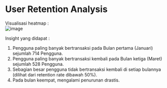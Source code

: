 # User Retention Analysis

Visualisasi heatmap : <br>
![image](https://github.com/IdhamKholidRamadhani/Retention_analysis/assets/71877189/fbaceed6-b630-4012-b41c-b9303f55e533)

Insight yang didapat :
1. Pengguna paling banyak bertransaksi pada Bulan pertama (Januari) sejumlah 714 Pengguna.
2. Pengguna paling banyak bertransaksi kembali pada Bulan ketiga (Maret) sejumlah 528 Pengguna.
3. Sebagian besar pengguna tidak bertransaksi kembali di setiap bulannya (dilihat dari retention rate dibawah 50%).
4. Pada bulan keempat, mengalami penurunan drastis.

